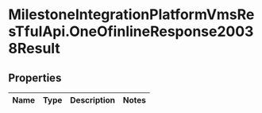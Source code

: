 # MilestoneIntegrationPlatformVmsResTfulApi.OneOfinlineResponse20038Result

## Properties
Name | Type | Description | Notes
------------ | ------------- | ------------- | -------------
